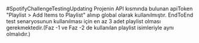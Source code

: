 #SpotifyChallengeTestingUpdating
Projenin API kısmında bulunan apiToken  "Playlist > Add Items to Playlist" alınıp global olarak kullanılmıştır.
EndToEnd test senaryosunun kullanılması için en az 3 adet playlist olması gerekmektedir.(Faz -1 ve Faz -2 de kullanılan playlist isimleriyle aynı olmalıdır.)

